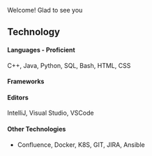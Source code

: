 Welcome! Glad to see you

## Technology
#### Languages - Proficient
C++, Java, Python, SQL, Bash, HTML, CSS

#### Frameworks


#### Editors
IntelliJ, Visual Studio, VSCode

#### Other Technologies
- Confluence, Docker, K8S, GIT, JIRA, Ansible

<!--
**comessErinaceus/comessErinaceus** is a ✨ _special_ ✨ repository because its `README.md` (this file) appears on your GitHub profile.

Here are some ideas to get you started:

- 🔭 I’m currently working on ...
- 🌱 I’m currently learning ...
- 👯 I’m looking to collaborate on ...
- 🤔 I’m looking for help with ...
- 💬 Ask me about ...
- 📫 How to reach me: ...
- 😄 Pronouns: ...
- ⚡ Fun fact: ...
-->

